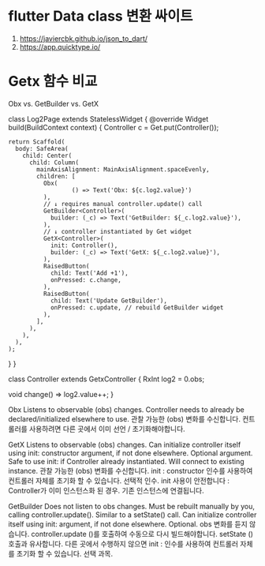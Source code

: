 # flutter Data class 변환 싸이트
1. https://javiercbk.github.io/json_to_dart/
2. https://app.quicktype.io/



# Getx 함수 비교 
Obx vs. GetBuilder vs. GetX

class Log2Page extends StatelessWidget {
  @override
  Widget build(BuildContext context) {
    Controller c = Get.put(Controller());

    return Scaffold(
      body: SafeArea(
        child: Center(
          child: Column(
            mainAxisAlignment: MainAxisAlignment.spaceEvenly,
            children: [
              Obx(
                      () => Text('Obx: ${c.log2.value}')
              ),
              // ↓ requires manual controller.update() call
              GetBuilder<Controller>(
                builder: (_c) => Text('GetBuilder: ${_c.log2.value}'),
              ),
              // ↓ controller instantiated by Get widget
              GetX<Controller>(
                init: Controller(),
                builder: (_c) => Text('GetX: ${_c.log2.value}'),
              ),
              RaisedButton(
                child: Text('Add +1'),
                onPressed: c.change,
              ),
              RaisedButton(
                child: Text('Update GetBuilder'),
                onPressed: c.update, // rebuild GetBuilder widget
              ),
            ],
          ),
        ),
      ),
    );
  }
}

class Controller extends GetxController {
  RxInt log2 = 0.obs;

  void change() => log2.value++;
}



Obx
Listens to observable (obs) changes. Controller needs to already be declared/initialized elsewhere to use.
관찰 가능한 (obs) 변화를 수신합니다. 컨트롤러를 사용하려면 다른 곳에서 이미 선언 / 초기화해야합니다.

GetX
Listens to observable (obs) changes. Can initialize controller itself using init: constructor argument, if not done elsewhere. Optional argument. Safe to use init: if Controller already instantiated. Will connect to existing instance.
관찰 가능한 (obs) 변화를 수신합니다. init : constructor 인수를 사용하여 컨트롤러 자체를 초기화 할 수 있습니다.
선택적 인수. init 사용이 안전합니다 : Controller가 이미 인스턴스화 된 경우. 기존 인스턴스에 연결됩니다.

GetBuilder
Does not listen to obs changes. Must be rebuilt manually by you, calling controller.update(). Similar to a setState() call. Can initialize controller itself using init: argument, if not done elsewhere. Optional.
obs 변화를 듣지 않습니다. controller.update ()를 호출하여 수동으로 다시 빌드해야합니다. setState () 호출과 유사합니다.
다른 곳에서 수행하지 않으면 init : 인수를 사용하여 컨트롤러 자체를 초기화 할 수 있습니다. 선택 과목.


